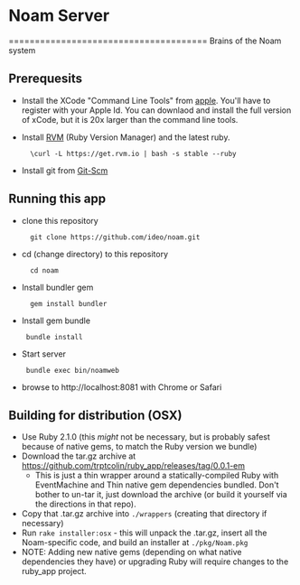 # Noam Server
======================================
Brains of the Noam system

## Prerequesits

* Install the XCode "Command Line Tools" from [apple](https://developer.apple.com/downloads/index.action).
  You'll have to register with your Apple Id.  You can downlaod and install the full version of xCode, but
  it is 20x larger than the command line tools.

* Install [RVM](https://rvm.io/) (Ruby Version Manager) and the latest ruby.

        \curl -L https://get.rvm.io | bash -s stable --ruby

* Install git from [Git-Scm](http://git-scm.com/downloads)

## Running this app

* clone this repository

        git clone https://github.com/ideo/noam.git

* cd (change directory) to this repository

        cd noam

* Install bundler gem

        gem install bundler

*  Install gem bundle

        bundle install

*  Start server

        bundle exec bin/noamweb

* browse to http://localhost:8081 with Chrome or Safari

## Building for distribution (OSX)

* Use Ruby 2.1.0 (this *might* not be necessary, but is probably safest because of native gems, to match the Ruby version we bundle)
* Download the tar.gz archive at https://github.com/trptcolin/ruby_app/releases/tag/0.0.1-em
  - This is just a thin wrapper around a statically-compiled Ruby with EventMachine and Thin native gem dependencies bundled. Don't bother to un-tar it, just download the archive (or build it yourself via the directions in that repo).
* Copy that .tar.gz archive into `./wrappers` (creating that directory if necessary)
* Run `rake installer:osx` - this will unpack the .tar.gz, insert all the Noam-specific code, and build an installer at `./pkg/Noam.pkg`
* NOTE: Adding new native gems (depending on what native dependencies they have) or upgrading Ruby will require changes to the ruby_app project.
